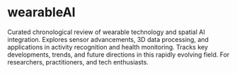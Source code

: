 # wearableAI
Curated chronological review of wearable technology and spatial AI integration. Explores sensor advancements, 3D data processing, and applications in activity recognition and health monitoring. Tracks key developments, trends, and future directions in this rapidly evolving field. For researchers, practitioners, and tech enthusiasts.
